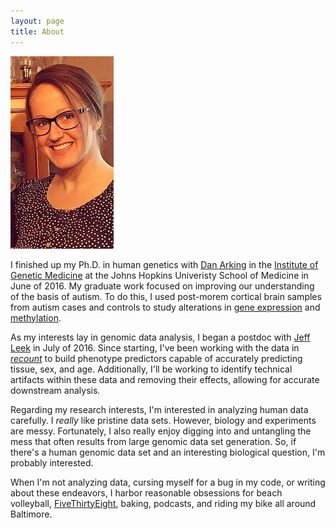 ```yaml
---
layout: page
title: About
---
```



<img src="https://github.com/ShanEllis/ShanEllis.github.io/blob/master/images/Shannon.jpg" />

I  finished up my Ph.D. in human genetics with [Dan Arking](http://www.arkinglab.org/) in the [Institute of Genetic Medicine](https://igm.jhmi.edu/) at the Johns Hopkins Univeristy School of Medicine in June of 2016. My graduate work focused on improving our understanding of the basis of autism. To do this, I used post-morem cortical brain samples from autism cases and controls to study alterations in [gene expression]() and [methylation](http://biorxiv.org/content/early/2016/08/15/069120).  
   

As my interests lay in genomic data analysis, I began a postdoc with [Jeff Leek](http://jtleek.com/) in July of 2016. Since starting, I've been working with the data in *[recount](https://jhubiostatistics.shinyapps.io/recount/)* to build phenotype predictors capable of accurately predicting tissue, sex, and age. Additionally, I'll be working to identify technical artifacts within these data and removing their effects, allowing for accurate downstream analysis.

Regarding my research interests, I'm interested in analyzing human data carefully. I *really* like pristine data sets. However, biology and experiments are messy. Fortunately, I also really enjoy digging into and untangling the mess that often results from large genomic data set generation. So, if there's a human genomic data set and an interesting biological question, I'm probably interested.

When I'm not analyzing data, cursing myself for a bug in my code, or writing about these endeavors, I harbor reasonable obsessions for beach volleyball, [FiveThirtyEight](http://fivethirtyeight.com/), baking, podcasts, and riding my bike all around Baltimore. 

